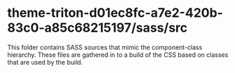 # theme-triton-d01ec8fc-a7e2-420b-83c0-a85c68215197/sass/src

This folder contains SASS sources that mimic the component-class hierarchy. These files
are gathered in to a build of the CSS based on classes that are used by the build.
